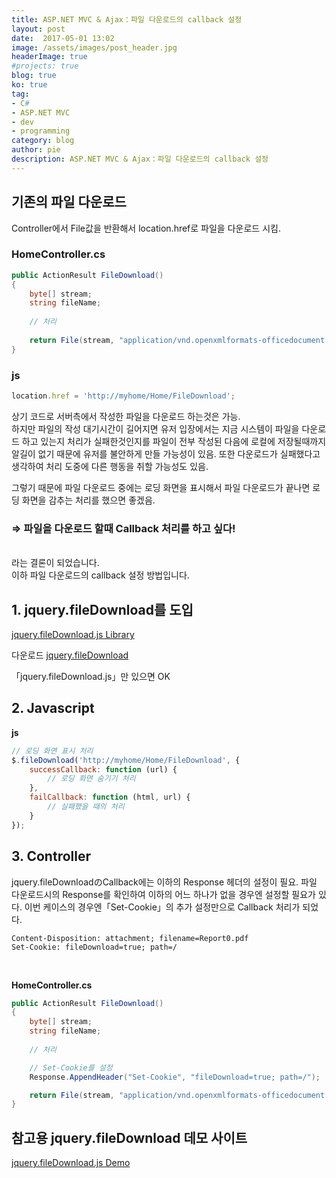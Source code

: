 ```yaml
---
title: ASP.NET MVC & Ajax：파일 다운로드의 callback 설정
layout: post
date:  2017-05-01 13:02
image: /assets/images/post_header.jpg
headerImage: true
#projects: true
blog: true
ko: true
tag:
- C#
- ASP.NET MVC
- dev
- programming
category: blog
author: pie
description: ASP.NET MVC & Ajax：파일 다운로드의 callback 설정
---
```

## 기존의 파일 다운로드

Controller에서 File값을 반환해서 location.href로 파일을 다운로드 시킴.

### HomeController.cs
```cs
public ActionResult FileDownload()
{
	byte[] stream;
	string fileName;
	
	// 처리
	
	return File(stream, "application/vnd.openxmlformats-officedocument.spreadsheetml.sheet", fileName);
}
```

### js

```javascript
location.href = 'http://myhome/Home/FileDownload';
```
상기 코드로 서버측에서 작성한 파일을 다운로드 하는것은 가능.<br/>
하지만 파일의 작성 대기시간이 길어지면 유저 입장에서는 지금 시스템이 파일을 다운로드 하고 있는지 처리가 실패한것인지를 
파일이 전부 작성된 다음에 로컬에 저장될때까지 알길이 없기 때문에 유저를 불안하게 만들 가능성이 있음.
또한 다운로드가 실패했다고 생각하여 처리 도중에 다른 행동을 취할 가능성도 있음.

그렇기 때문에 파일 다운로드 중에는 로딩 화면을 표시해서 파일 다운로드가 끝나면 로딩 화면을 감추는 처리를 했으면 좋겠음.

### ⇒ 파일을 다운로드 할때 Callback 처리를 하고 싶다!

<br>
라는 결론이 되었습니다.<br>
이하 파일 다운로드의 callback 설정 방법입니다.<br>

## 1. jquery.fileDownload를 도입

[jquery.fileDownload.js Library](http://johnculviner.com/jquery-file-download-plugin-for-ajax-like-feature-rich-file-downloads/)

다운로드 
[jquery.fileDownload](https://github.com/johnculviner/jquery.fileDownload/tree/master/src/Scripts)


「jquery.fileDownload.js」만 있으면 OK


## 2. Javascript


**js**
```javascript
// 로딩 화면 표시 처리
$.fileDownload('http://myhome/Home/FileDownload', {
	successCallback: function (url) {
		// 로딩 화면 숨기기 처리
	},
	failCallback: function (html, url) {
		// 실패했을 때의 처리
	}
});
```
## 3. Controller

jquery.fileDownloadのCallback에는 이하의 Response 헤더의 설정이 필요.
파일 다운로드시의 Response를 확인하여 이하의 어느 하나가 없을 경우엔 설정할 필요가 있다.
이번 케이스의 경우엔「Set-Cookie」의 추가 설정만으로 Callback 처리가 되었다.

```code
Content-Disposition: attachment; filename=Report0.pdf
Set-Cookie: fileDownload=true; path=/
```
<br>

**HomeController.cs**

```cs
public ActionResult FileDownload()
{
	byte[] stream;
	string fileName;
	
	// 처리

	// Set-Cookie를 설정
	Response.AppendHeader("Set-Cookie", "fileDownload=true; path=/");

	return File(stream, "application/vnd.openxmlformats-officedocument.spreadsheetml.sheet", fileName);
}
```


## 참고용 jquery.fileDownload 데모 사이트

[jquery.fileDownload.js Demo](https://jqueryfiledownload.apphb.com/)



